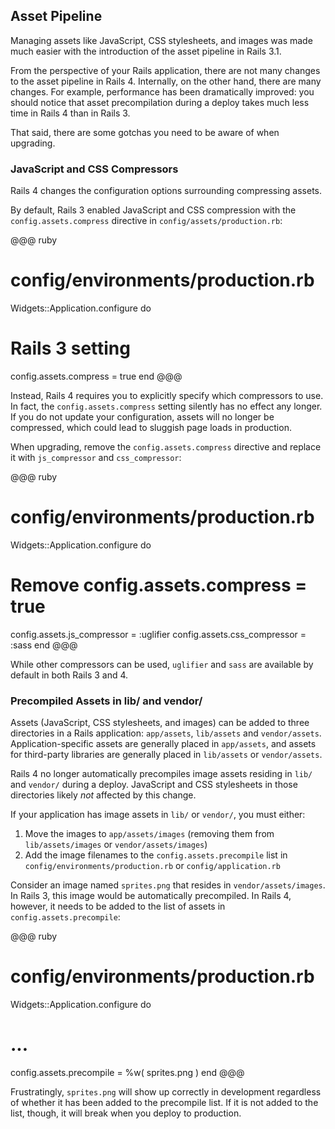 ## <a id="asset-pipeline"></a>Asset Pipeline

Managing assets like JavaScript, CSS stylesheets, and images was made much
easier with the introduction of the asset pipeline in Rails 3.1.

From the perspective of your Rails application, there are not many changes to
the asset pipeline in Rails 4. Internally, on the other hand, there are many
changes. For example, performance has been dramatically improved: you should
notice that asset precompilation during a deploy takes much less time in Rails
4 than in Rails 3.

That said, there are some gotchas you need to be aware of when upgrading.

### <a id="js-compress"></a>JavaScript and CSS Compressors

Rails 4 changes the configuration options surrounding compressing assets.

By default, Rails 3 enabled JavaScript and CSS compression with the
`config.assets.compress` directive in `config/assets/production.rb`:

@@@ ruby
# config/environments/production.rb
Widgets::Application.configure do
  # Rails 3 setting
  config.assets.compress = true
end
@@@

Instead, Rails 4 requires you to explicitly specify which compressors to use.
In fact, the `config.assets.compress` setting silently has no effect any
longer. If you do not update your configuration, assets will no longer be
compressed, which could lead to sluggish page loads in production.

When upgrading, remove the `config.assets.compress` directive and replace it
with `js_compressor` and `css_compressor`:

@@@ ruby
# config/environments/production.rb
Widgets::Application.configure do
  # Remove config.assets.compress = true
  config.assets.js_compressor  = :uglifier
  config.assets.css_compressor = :sass
end
@@@

While other compressors can be used, `uglifier` and `sass` are available by
default in both Rails 3 and 4.

### <a id="precompiled-images"></a>Precompiled Assets in lib/ and vendor/

Assets (JavaScript, CSS stylesheets, and images) can be added to three
directories in a Rails application: `app/assets`, `lib/assets` and
`vendor/assets`. Application-specific assets are generally placed in
`app/assets`, and assets for third-party libraries are generally placed in
`lib/assets` or `vendor/assets`.

Rails 4 no longer automatically precompiles image assets residing in `lib/` and
`vendor/` during a deploy. JavaScript and CSS stylesheets in those directories
likely *not* affected by this change.

If your application has image assets in `lib/` or `vendor/`, you must either:

1. Move the images to `app/assets/images` (removing them from
   `lib/assets/images` or `vendor/assets/images`)
1. Add the image filenames to the `config.assets.precompile` list in
   `config/environments/production.rb` or `config/application.rb`

Consider an image named `sprites.png` that resides in `vendor/assets/images`.
In Rails 3, this image would be automatically precompiled. In Rails 4, however,
it needs to be added to the list of assets in `config.assets.precompile`:

@@@ ruby
# config/environments/production.rb
Widgets::Application.configure do
  # ...

  config.assets.precompile = %w( sprites.png )
end
@@@

Frustratingly, `sprites.png` will show up correctly in development regardless
of whether it has been added to the precompile list. If it is not added to
the list, though, it will break when you deploy to production.

<!-- TODO: Talk about gems who may need to move assets to app? -->
